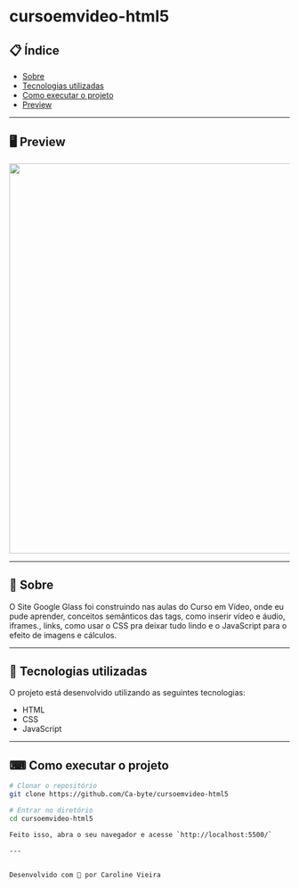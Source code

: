 # cursoemvideo-html5

## 📋 Índice

- [Sobre](#-Sobre)
- [Tecnologias utilizadas](#-Tecnologias-utilizadas)
- [Como executar o projeto](#-Como-executar-o-projeto)
- [Preview](#-Preview)

---

## 🖥 Preview 

<p align="center">
  <img src="https://www.behance.net/gallery/59803463/Site-Google-Glass?tracking_source=search_projects_recommended%7CGuannabara.jpg" width="700" >
</p>

---

## 📖 Sobre 
 O Site Google Glass foi construindo nas aulas do Curso em Vídeo, onde eu pude aprender, conceitos semânticos das tags, como inserir vídeo e áudio, iframes., links, como usar o CSS pra deixar tudo lindo e o JavaScript para o efeito de imagens e cálculos.

--- 

## 🚀 Tecnologias utilizadas

O projeto está desenvolvido utilizando as seguintes tecnologias:

- HTML
- CSS
- JavaScript
--- 

## ⌨ Como executar o projeto

```bash
# Clonar o repositório
git clone https://github.com/Ca-byte/cursoemvideo-html5

# Entrar no diretório
cd cursoemvideo-html5

Feito isso, abra o seu navegador e acesse `http://localhost:5500/`

---


Desenvolvido com 💜 por Caroline Vieira
